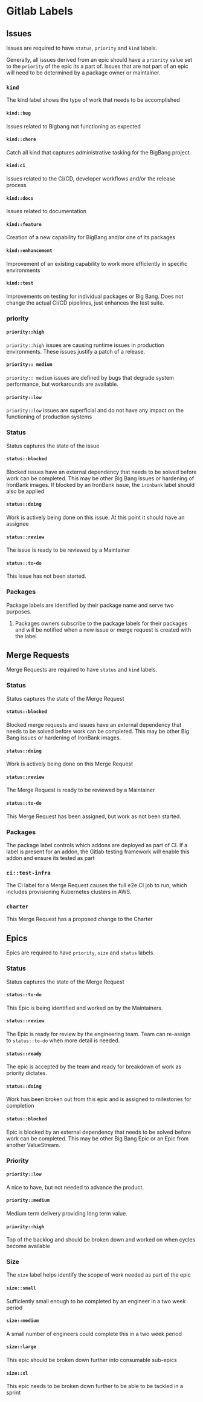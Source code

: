 # Gitlab Labels

## Issues

Issues are required to have `status`, `priority` and `kind` labels.

Generally, all issues derived from an epic should have a `priority` value set to the `priority` of the epic its a part of.
Issues that are not part of an epic will need to be determined by a package owner or maintainer.

### `kind`

The kind label shows the type of work that needs to be accomplished

#### `kind::bug`

Issues related to Bigbang not functioning as expected

#### `kind::chore`

Catch all kind that captures administrative tasking for the BigBang project

#### `kind:ci`

Issues related to the CI/CD, developer workflows and/or the release process

#### `kind::docs`

Issues related to documentation

#### `kind::feature`

Creation of a new capability for BigBang and/or one of its packages

#### `kind::enhancement`

Improvement of an existing capability to work more efficiently in specific environments

#### `kind::test`

Improvements on testing for individual packages or Big Bang.  Does not change the actual CI/CD pipelines, just enhances the test suite.

### priority

#### `priority::high`

`priority::high` issues are causing runtime issues in production environments. These issues justify a patch of a release.

#### `priority:: medium`

`priority:: medium` issues are defined by bugs that degrade system performance, but workarounds are available.  

#### `priority::low`

`priority::low` issues are superficial and do not have any impact on the functioning of production systems

### Status

Status captures the state of the issue

#### `status::blocked`

Blocked issues have an external dependency that needs to be solved before work can be completed.  This may be other Big Bang issues or hardening of IronBank images.  If blocked by an IronBank issue, the `ironbank` label should also be applied

#### `status::doing`

Work is actively being done on this issue.  At this point it should have an assignee

#### `status::review`

The issue is ready to be reviewed by a Maintainer

#### `status::to-do`

This Issue has not been started.

### Packages

Package labels are identified by their package name and serve two purposes.

1. Packages owners subscribe to the package labels for their packages and will be notified when a new issue or merge request is created with the label

## Merge Requests

Merge Requests are required to have `status` and `kind` labels.

### Status

Status captures the state of the Merge Request

#### `status::blocked`

Blocked merge requests and issues have an external dependency that needs to be solved before work can be completed.  This may be other Big Bang issues or hardening of IronBank images.

#### `status::doing`

Work is actively being done on this Merge Request

#### `status::review`

The Merge Request is ready to be reviewed by a Maintainer

#### `status::to-do`

This Merge Request has been assigned, but work as not been started.

### Packages

The package label controls which addons are deployed as part of CI. If a label is present for an addon, the Gitlab testing framework will enable this addon and ensure its tested as part

### `ci::test-infra`

The CI label for a Merge Request causes the full e2e CI job to run, which includes provisioning Kubernetes clusters in AWS.

### `charter`

This Merge Request has a proposed change to the Charter

## Epics

Epics are required to have `priority`, `size` and `status` labels.

### Status

Status captures the state of the Merge Request

#### `status::to-do`

This Epic is being identified and worked on by the Maintainers.

#### `status::review`

The Epic is ready for review by the engineering team.  Team can re-assign to `status::to-do` when more detail is needed.

#### `status::ready`

The epic is accepted by the team and ready for breakdown of work as priority dictates.

#### `status::doing`

Work has been broken out from this epic and is assigned to milestones for completion

#### `status::blocked`

Epic is blocked by an external dependency that needs to be solved before work can be completed.  This may be other Big Bang Epic or an Epic from another ValueStream.

### Priority

#### `priority::low`

A nice to have, but not needed to advance the product.

#### `priority::medium`

Medium term delivery providing long term value.

#### `priority::high`

Top of the backlog and should be broken down and worked on when cycles become available

### Size

The `size` label helps identify the scope of work needed as part of the epic

#### `size::small`

Sufficiently small enough to be completed by an engineer in a two week period

#### `size::medium`

A small number of engineers could complete this in a two week period

#### `size::large`

This epic should be broken down further into consumable sub-epics

#### `size::xl`

This epic needs to be broken down further to be able to be tackled in a sprint
